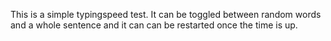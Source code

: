 This is a simple typingspeed test. It can be toggled between random words and a whole sentence and it can can be restarted once the time is up.
